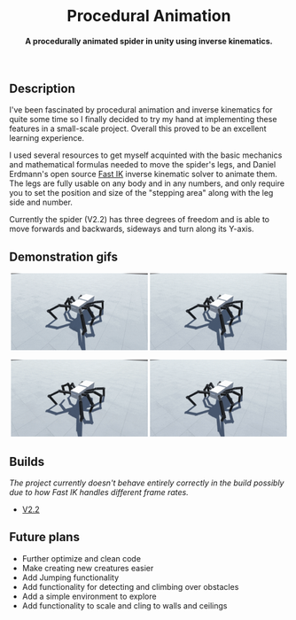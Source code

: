 <br />
<h1 align="center">Procedural Animation</h1>
<h4 align="center">A procedurally animated spider in unity using inverse kinematics.</h4>
<br />

## Description
I've been fascinated by procedural animation and inverse kinematics for quite some time so I finally decided to try my hand at implementing these features in a small-scale project. Overall this proved to be an excellent learning experience.

I used several resources to get myself acquinted with the basic mechanics and mathematical formulas needed to move the spider's legs, and Daniel Erdmann's open source [Fast IK](https://assetstore.unity.com/packages/tools/animation/fast-ik-139972) inverse kinematic solver to animate them. The legs are fully usable on any body and in any numbers, and only require you to set the position and size of the "stepping area" along with the leg side and number.

Currently the spider (V2.2) has three degrees of freedom and is able to move forwards and backwards, sideways and turn along its Y-axis.


## Demonstration gifs
<p align="center">
  <img src="./images/ForwardAndBack.gif" alt="Forward and back" width="49%" >
  <img src="./images/Sideways.gif" alt="Sideways" width="49%" >
<p/>

<p align="center">
  <img src="./images/Turning.gif" alt="Turning" width="49%" >
  <img src="./images/AllTogether.gif" alt="All together" width="49%" >
<p/>


## Builds
_The project currently doesn't behave entirely correctly in the build possibly due to how Fast IK handles different frame rates._

- [V2.2](https://github.com/jerejoensuu/Procedural-Animation/releases/tag/v2.2)


## Future plans
- Further optimize and clean code
- Make creating new creatures easier
- Add Jumping functionality
- Add functionality for detecting and climbing over obstacles
- Add a simple environment to explore
- Add functionality to scale and cling to walls and ceilings
